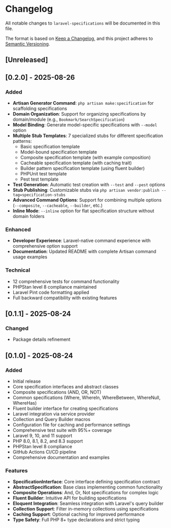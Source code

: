 # Changelog

All notable changes to `laravel-specifications` will be documented in this file.

The format is based on [Keep a Changelog](https://keepachangelog.com/en/1.0.0/),
and this project adheres to [Semantic Versioning](https://semver.org/spec/v2.0.0.html).

## [Unreleased]

## [0.2.0] - 2025-08-26

### Added
- **Artisan Generator Command**: `php artisan make:specification` for scaffolding specifications
- **Domain Organization**: Support for organizing specifications by domain/module (e.g., `Bookmark/SearchSpecification`)
- **Model Binding**: Generate model-specific specifications with `--model` option
- **Multiple Stub Templates**: 7 specialized stubs for different specification patterns:
  - Basic specification template
  - Model-bound specification template  
  - Composite specification template (with example composition)
  - Cacheable specification template (with caching trait)
  - Builder pattern specification template (using fluent builder)
  - PHPUnit test template
  - Pest test template
- **Test Generation**: Automatic test creation with `--test` and `--pest` options
- **Stub Publishing**: Customizable stubs via `php artisan vendor:publish --tag=specification-stubs`
- **Advanced Command Options**: Support for combining multiple options (`--composite`, `--cacheable`, `--builder`, etc.)
- **Inline Mode**: `--inline` option for flat specification structure without domain folders

### Enhanced
- **Developer Experience**: Laravel-native command experience with comprehensive option support
- **Documentation**: Updated README with complete Artisan command usage examples

### Technical
- 12 comprehensive tests for command functionality
- PHPStan level 8 compliance maintained
- Laravel Pint code formatting applied
- Full backward compatibility with existing features

## [0.1.1] - 2025-08-24

### Changed
- Package details refinement

## [0.1.0] - 2025-08-24

### Added
- Initial release
- Core specification interfaces and abstract classes
- Composite specifications (AND, OR, NOT)
- Common specifications (Where, WhereIn, WhereBetween, WhereNull, WhereHas)
- Fluent builder interface for creating specifications
- Laravel integration via service provider
- Collection and Query Builder macros
- Configuration file for caching and performance settings
- Comprehensive test suite with 95%+ coverage
- Laravel 9, 10, and 11 support
- PHP 8.0, 8.1, 8.2, and 8.3 support
- PHPStan level 8 compliance
- GitHub Actions CI/CD pipeline
- Comprehensive documentation and examples

### Features
- **SpecificationInterface**: Core interface defining specification contract
- **AbstractSpecification**: Base class implementing common functionality
- **Composite Operations**: And, Or, Not specifications for complex logic
- **Fluent Builder**: Intuitive API for building specifications
- **Eloquent Integration**: Seamless integration with Laravel's query builder
- **Collection Support**: Filter in-memory collections using specifications
- **Caching Support**: Optional caching for improved performance
- **Type Safety**: Full PHP 8+ type declarations and strict typing